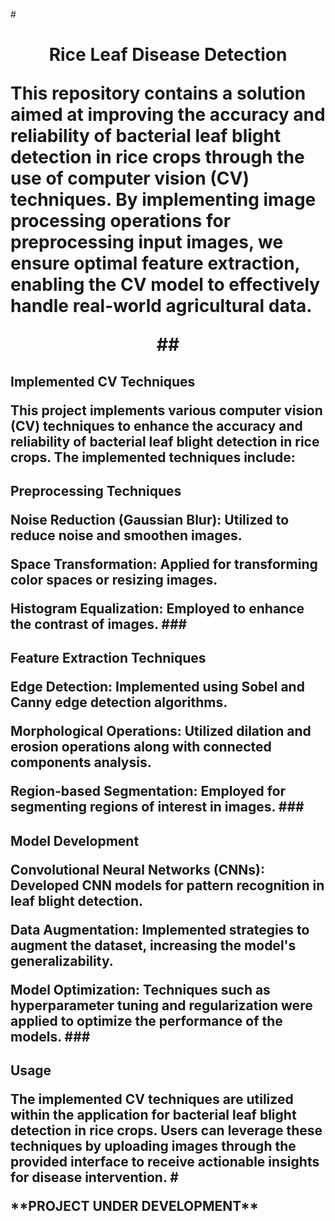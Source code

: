 #<h1 align="center">Rice Leaf Disease Detection
<p align="left">This repository contains a solution aimed at improving the accuracy and reliability of bacterial leaf blight detection in rice crops through the use of computer vision (CV) techniques. By implementing image processing operations for preprocessing input images, we ensure optimal feature extraction, enabling the CV model to effectively handle real-world agricultural data.

##<h2 align="left">Implemented CV Techniques
<p align="left">This project implements various computer vision (CV) techniques to enhance the accuracy and reliability of bacterial leaf blight detection in rice crops. The implemented techniques include:

<h2 align="left">Preprocessing Techniques
<p align="left">Noise Reduction (Gaussian Blur): Utilized to reduce noise and smoothen images.
<p align="left">Space Transformation: Applied for transforming color spaces or resizing images.
<p align="left">Histogram Equalization: Employed to enhance the contrast of images.
###<h2 align="left">Feature Extraction Techniques
<p align="left">Edge Detection: Implemented using Sobel and Canny edge detection algorithms.
<p align="left">Morphological Operations: Utilized dilation and erosion operations along with connected components analysis.
<p align="left">Region-based Segmentation: Employed for segmenting regions of interest in images.
###<h2 align="left">Model Development
<p align="left">Convolutional Neural Networks (CNNs): Developed CNN models for pattern recognition in leaf blight detection.
<p align="left">Data Augmentation: Implemented strategies to augment the dataset, increasing the model's generalizability.
<p align="left">Model Optimization: Techniques such as hyperparameter tuning and regularization were applied to optimize the performance of the models.
###<h2 align="left">Usage
<p align="left">The implemented CV techniques are utilized within the application for bacterial leaf blight detection in rice crops. Users can leverage these techniques by uploading images through the provided interface to receive actionable insights for disease intervention.
#<p align="left"> **PROJECT UNDER DEVELOPMENT**
